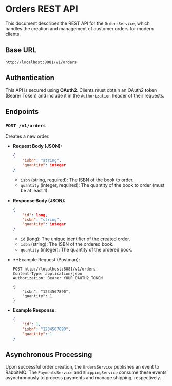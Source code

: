 # Orders REST API

This document describes the REST API for the `OrdersService`, which handles the creation and management of customer orders for modern clients.

## Base URL

`http://localhost:8081/v1/orders`

## Authentication

This API is secured using **OAuth2**. Clients must obtain an OAuth2 token (Bearer Token) and include it in the `Authorization` header of their requests.

## Endpoints

### `POST /v1/orders`

Creates a new order.

-   **Request Body (JSON):**

    ```json
    {
        "isbn": "string",
        "quantity": integer
    }
    ```

    -   `isbn` (string, required): The ISBN of the book to order.
    -   `quantity` (integer, required): The quantity of the book to order (must be at least 1).

-   **Response Body (JSON):**

    ```json
    {
        "id": long,
        "isbn": "string",
        "quantity": integer
    }
    ```

    -   `id` (long): The unique identifier of the created order.
    -   `isbn` (string): The ISBN of the ordered book.
    -   `quantity` (integer): The quantity of the ordered book.

-   **Example Request (Postman):

    ```
    POST http://localhost:8081/v1/orders
    Content-Type: application/json
    Authorization: Bearer YOUR_OAUTH2_TOKEN

    {
        "isbn": "1234567890",
        "quantity": 1
    }
    ```

-   **Example Response:**

    ```json
    {
        "id": 1,
        "isbn": "1234567890",
        "quantity": 1
    }
    ```

## Asynchronous Processing

Upon successful order creation, the `OrdersService` publishes an event to RabbitMQ. The `PaymentsService` and `ShippingService` consume these events asynchronously to process payments and manage shipping, respectively.